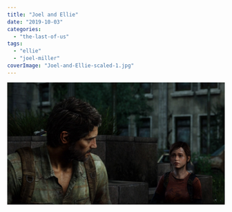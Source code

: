 ```yaml
---
title: "Joel and Ellie"
date: "2019-10-03"
categories: 
  - "the-last-of-us"
tags: 
  - "ellie"
  - "joel-miller"
coverImage: "Joel-and-Ellie-scaled-1.jpg"
---
```


[![](images/Joel-and-Ellie-scaled-1.jpg)](https://davidpeach.co.uk/wp-content/uploads/2023/03/Joel-and-Ellie-scaled-1.jpg)
